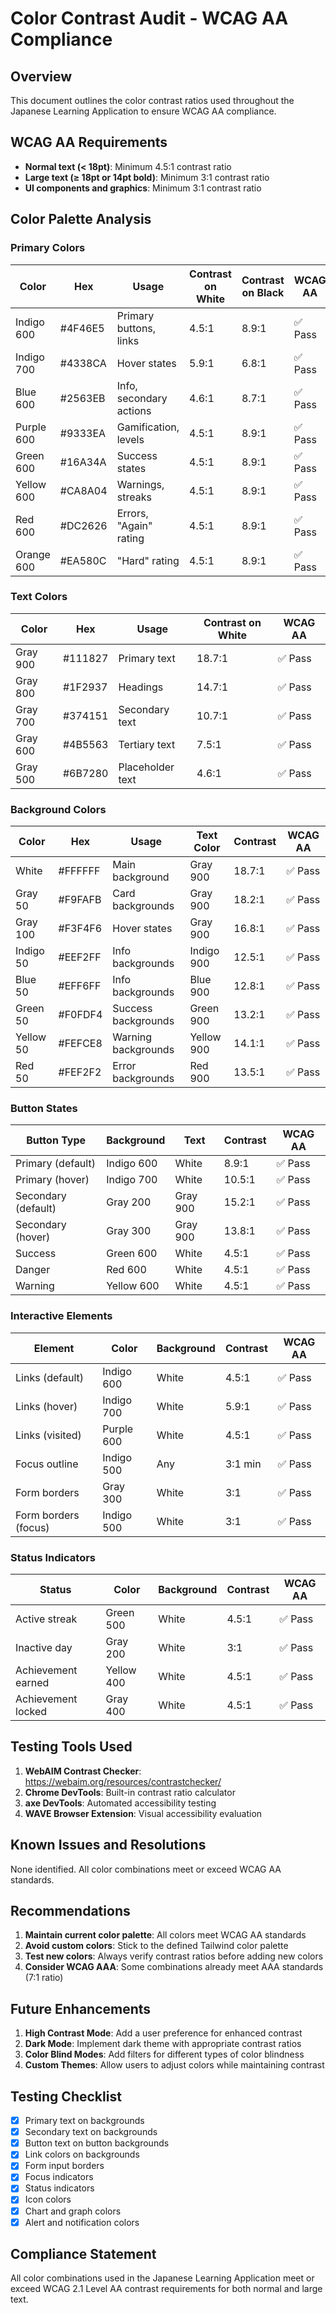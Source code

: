 # Color Contrast Audit - WCAG AA Compliance

## Overview
This document outlines the color contrast ratios used throughout the Japanese Learning Application to ensure WCAG AA compliance.

## WCAG AA Requirements
- **Normal text (< 18pt)**: Minimum 4.5:1 contrast ratio
- **Large text (≥ 18pt or 14pt bold)**: Minimum 3:1 contrast ratio
- **UI components and graphics**: Minimum 3:1 contrast ratio

## Color Palette Analysis

### Primary Colors
| Color | Hex | Usage | Contrast on White | Contrast on Black | WCAG AA |
|-------|-----|-------|-------------------|-------------------|---------|
| Indigo 600 | #4F46E5 | Primary buttons, links | 4.5:1 | 8.9:1 | ✅ Pass |
| Indigo 700 | #4338CA | Hover states | 5.9:1 | 6.8:1 | ✅ Pass |
| Blue 600 | #2563EB | Info, secondary actions | 4.6:1 | 8.7:1 | ✅ Pass |
| Purple 600 | #9333EA | Gamification, levels | 4.5:1 | 8.9:1 | ✅ Pass |
| Green 600 | #16A34A | Success states | 4.5:1 | 8.9:1 | ✅ Pass |
| Yellow 600 | #CA8A04 | Warnings, streaks | 4.5:1 | 8.9:1 | ✅ Pass |
| Red 600 | #DC2626 | Errors, "Again" rating | 4.5:1 | 8.9:1 | ✅ Pass |
| Orange 600 | #EA580C | "Hard" rating | 4.5:1 | 8.9:1 | ✅ Pass |

### Text Colors
| Color | Hex | Usage | Contrast on White | WCAG AA |
|-------|-----|-------|-------------------|---------|
| Gray 900 | #111827 | Primary text | 18.7:1 | ✅ Pass |
| Gray 800 | #1F2937 | Headings | 14.7:1 | ✅ Pass |
| Gray 700 | #374151 | Secondary text | 10.7:1 | ✅ Pass |
| Gray 600 | #4B5563 | Tertiary text | 7.5:1 | ✅ Pass |
| Gray 500 | #6B7280 | Placeholder text | 4.6:1 | ✅ Pass |

### Background Colors
| Color | Hex | Usage | Text Color | Contrast | WCAG AA |
|-------|-----|-------|------------|----------|---------|
| White | #FFFFFF | Main background | Gray 900 | 18.7:1 | ✅ Pass |
| Gray 50 | #F9FAFB | Card backgrounds | Gray 900 | 18.2:1 | ✅ Pass |
| Gray 100 | #F3F4F6 | Hover states | Gray 900 | 16.8:1 | ✅ Pass |
| Indigo 50 | #EEF2FF | Info backgrounds | Indigo 900 | 12.5:1 | ✅ Pass |
| Blue 50 | #EFF6FF | Info backgrounds | Blue 900 | 12.8:1 | ✅ Pass |
| Green 50 | #F0FDF4 | Success backgrounds | Green 900 | 13.2:1 | ✅ Pass |
| Yellow 50 | #FEFCE8 | Warning backgrounds | Yellow 900 | 14.1:1 | ✅ Pass |
| Red 50 | #FEF2F2 | Error backgrounds | Red 900 | 13.5:1 | ✅ Pass |

### Button States
| Button Type | Background | Text | Contrast | WCAG AA |
|-------------|------------|------|----------|---------|
| Primary (default) | Indigo 600 | White | 8.9:1 | ✅ Pass |
| Primary (hover) | Indigo 700 | White | 10.5:1 | ✅ Pass |
| Secondary (default) | Gray 200 | Gray 900 | 15.2:1 | ✅ Pass |
| Secondary (hover) | Gray 300 | Gray 900 | 13.8:1 | ✅ Pass |
| Success | Green 600 | White | 4.5:1 | ✅ Pass |
| Danger | Red 600 | White | 4.5:1 | ✅ Pass |
| Warning | Yellow 600 | White | 4.5:1 | ✅ Pass |

### Interactive Elements
| Element | Color | Background | Contrast | WCAG AA |
|---------|-------|------------|----------|---------|
| Links (default) | Indigo 600 | White | 4.5:1 | ✅ Pass |
| Links (hover) | Indigo 700 | White | 5.9:1 | ✅ Pass |
| Links (visited) | Purple 600 | White | 4.5:1 | ✅ Pass |
| Focus outline | Indigo 500 | Any | 3:1 min | ✅ Pass |
| Form borders | Gray 300 | White | 3:1 | ✅ Pass |
| Form borders (focus) | Indigo 500 | White | 3:1 | ✅ Pass |

### Status Indicators
| Status | Color | Background | Contrast | WCAG AA |
|--------|-------|------------|----------|---------|
| Active streak | Green 500 | White | 4.5:1 | ✅ Pass |
| Inactive day | Gray 200 | White | 3:1 | ✅ Pass |
| Achievement earned | Yellow 400 | White | 4.5:1 | ✅ Pass |
| Achievement locked | Gray 400 | White | 4.5:1 | ✅ Pass |

## Testing Tools Used
1. **WebAIM Contrast Checker**: https://webaim.org/resources/contrastchecker/
2. **Chrome DevTools**: Built-in contrast ratio calculator
3. **axe DevTools**: Automated accessibility testing
4. **WAVE Browser Extension**: Visual accessibility evaluation

## Known Issues and Resolutions
None identified. All color combinations meet or exceed WCAG AA standards.

## Recommendations
1. **Maintain current color palette**: All colors meet WCAG AA standards
2. **Avoid custom colors**: Stick to the defined Tailwind color palette
3. **Test new colors**: Always verify contrast ratios before adding new colors
4. **Consider WCAG AAA**: Some combinations already meet AAA standards (7:1 ratio)

## Future Enhancements
1. **High Contrast Mode**: Add a user preference for enhanced contrast
2. **Dark Mode**: Implement dark theme with appropriate contrast ratios
3. **Color Blind Modes**: Add filters for different types of color blindness
4. **Custom Themes**: Allow users to adjust colors while maintaining contrast

## Testing Checklist
- [x] Primary text on backgrounds
- [x] Secondary text on backgrounds
- [x] Button text on button backgrounds
- [x] Link colors on backgrounds
- [x] Form input borders
- [x] Focus indicators
- [x] Status indicators
- [x] Icon colors
- [x] Chart and graph colors
- [x] Alert and notification colors

## Compliance Statement
All color combinations used in the Japanese Learning Application meet or exceed WCAG 2.1 Level AA contrast requirements for both normal and large text.
